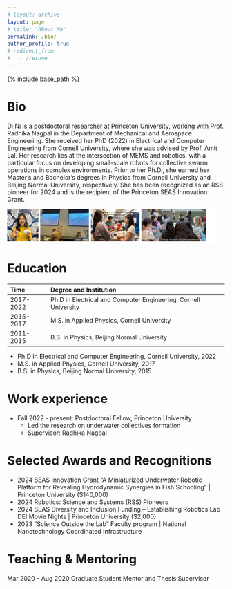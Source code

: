 ```yaml
---
# layout: archive
layout: page
# title: "About Me"
permalink: /bio/
author_profile: true
# redirect_from:
#   - /resume
---
```


<style>
.page__content {
  margin: 0 40px;
  padding: 20px 0;
}

@media (max-width: 768px) {
  .page__content {
    margin: 0 20px;
  }
}
</style>

{% include base_path %}

Bio
======

Di Ni is a postdoctoral researcher at Princeton University, working with Prof. Radhika Nagpal in the Department of Mechanical and Aerospace Engineering. She received her PhD (2022) in Electrical and Computer Engineering from Cornell University, where she was advised by Prof. Amit Lal. Her research lies at the intersection of MEMS and robotics, with a particular focus on developing small-scale robots for collective swarm operations in complex environments. Prior to her Ph.D., she earned her Master’s and Bachelor’s degrees in Physics from Cornell University and Beijing Normal University, respectively. She has been recognized as an RSS pioneer for 2024 and is the recipient of the Princeton SEAS Innovation Grant. 

<div style="display: flex; align-items: center;">
  <div style="float: left; margin-right: 20px;">
    <img src="/images/Di_bio2.jpg" alt="Di Ni">
  </div>
</div>


Education
=====
| Time   | Degree and Institution                                   |
| :----- | :----------------------------------------------------- |
| 2017-2022 | Ph.D in Electrical and Computer Engineering, Cornell University |
| 2015-2017 | M.S. in Applied Physics, Cornell University                    |
| 2011-2015 | B.S. in Physics, Beijing Normal University                       |


* Ph.D in Electrical and Computer Engineering, Cornell University, 2022 
* M.S. in Applied Physics, Cornell University, 2017
* B.S. in Physics, Beijing Normal University, 2015

Work experience
======
* Fall 2022 - present: Postdoctoral Fellow, Princeton University
  * Led the research on underwater collectives formation
  * Supervisor: Radhika Nagpal

Selected Awards and Recognitions
======
* 2024 SEAS Innovation Grant “A Miniaturized Underwater Robotic Platform for Revealing Hydrodynamic
Synergies in Fish Schooling” | Princeton University ($140,000)
* 2024 Robotics: Science and Systems (RSS) Pioneers
* 2024 SEAS Diversity and Inclusion Funding – Establishing Robotics Lab DEI Movie Nights |
Princeton University ($2,000)
* 2023 “Science Outside the Lab” Faculty program | National Nanotechnology Coordinated Infrastructure


Teaching & Mentoring
======
Mar 2020 - Aug 2020
Graduate Student Mentor and Thesis Supervisor